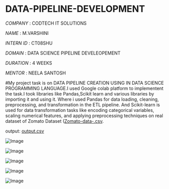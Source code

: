 # DATA-PIPELINE-DEVELOPMENT

*COMPANY* : CODTECH IT SOLUTIONS

*NAME* : M.VARSHINI

*INTERN ID* : CT08SHU

*DOMAIN* : DATA SCIENCE PIPELINE DEVELEOPEMENT

*DURATION* : 4 WEEKS

*MENTOR* : NEELA SANTOSH 

#My project task is on DATA PIPELINE CREATION USING IN DATA SCIENCE PROGRAMMING LANGUAGE.I used Google colab platform to implementent the task.I took libraries like Pandas,Scikit learn and various libraries by importing it and using it. Where i used Pandas  for data loading, cleaning, preprocessing, and transformation in the ETL pipeline.  And Scikit-learn is used for data transformation tasks like encoding categorical variables, scaling numerical features, and applying preprocessing techniques on real dataset of Zomato Dataset ([Zomato-data-.csv](https://github.com/user-attachments/files/18908257/Zomato-data-.csv).

output:
[output.csv](https://github.com/user-attachments/files/18908001/output.csv)

![Image](https://github.com/user-attachments/assets/4da49716-71d7-4b82-865a-538971273059)


![Image](https://github.com/user-attachments/assets/474dae93-cf0b-4f7c-b47e-f53ca5a4ad12)

![Image](https://github.com/user-attachments/assets/42a84783-ae5f-4e74-85a3-732bf22ab7d9)

![Image](https://github.com/user-attachments/assets/f0a75334-0646-4367-be6e-400d363e2f6b)

![Image](https://github.com/user-attachments/assets/e975ec66-eaec-4d83-96d4-1dc18c7af0d4)
